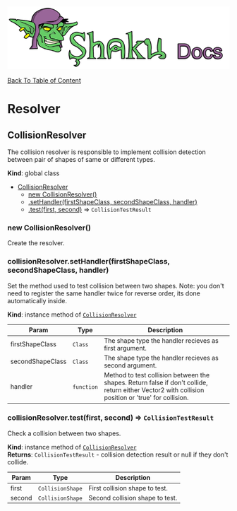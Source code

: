 ![Shaku JS](resources/logo-sm.png)

[Back To Table of Content](index.md)

# Resolver

<a name="CollisionResolver"></a>

## CollisionResolver
The collision resolver is responsible to implement collision detection between pair of shapes of same or different types.

**Kind**: global class  

* [CollisionResolver](#CollisionResolver)
    * [new CollisionResolver()](#new_CollisionResolver_new)
    * [.setHandler(firstShapeClass, secondShapeClass, handler)](#CollisionResolver+setHandler)
    * [.test(first, second)](#CollisionResolver+test) ⇒ <code>CollisionTestResult</code>

<a name="new_CollisionResolver_new"></a>

### new CollisionResolver()
Create the resolver.

<a name="CollisionResolver+setHandler"></a>

### collisionResolver.setHandler(firstShapeClass, secondShapeClass, handler)
Set the method used to test collision between two shapes.
Note: you don't need to register the same handler twice for reverse order, its done automatically inside.

**Kind**: instance method of [<code>CollisionResolver</code>](#CollisionResolver)  

| Param | Type | Description |
| --- | --- | --- |
| firstShapeClass | <code>Class</code> | The shape type the handler recieves as first argument. |
| secondShapeClass | <code>Class</code> | The shape type the handler recieves as second argument. |
| handler | <code>function</code> | Method to test collision between the shapes. Return false if don't collide, return either Vector2 with collision position or 'true' for collision. |

<a name="CollisionResolver+test"></a>

### collisionResolver.test(first, second) ⇒ <code>CollisionTestResult</code>
Check a collision between two shapes.

**Kind**: instance method of [<code>CollisionResolver</code>](#CollisionResolver)  
**Returns**: <code>CollisionTestResult</code> - collision detection result or null if they don't collide.  

| Param | Type | Description |
| --- | --- | --- |
| first | <code>CollisionShape</code> | First collision shape to test. |
| second | <code>CollisionShape</code> | Second collision shape to test. |

